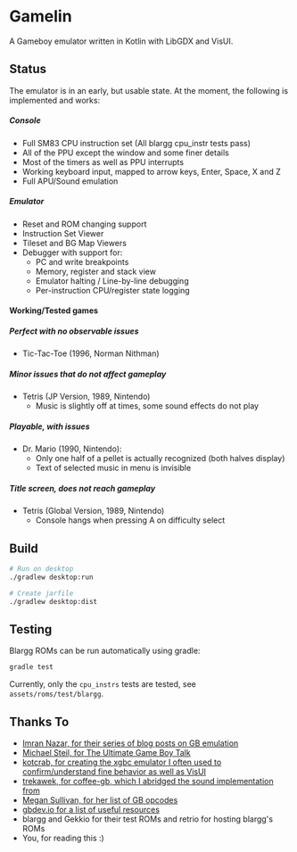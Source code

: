 # Gamelin
A Gameboy emulator written in Kotlin with LibGDX and VisUI.

## Status
The emulator is in an early, but usable state. At the moment, the following is implemented and works:

##### Console
- Full SM83 CPU instruction set (All blargg cpu_instr tests pass)
- All of the PPU except the window and some finer details
- Most of the timers as well as PPU interrupts
- Working keyboard input, mapped to arrow keys, Enter, Space, X and Z
- Full APU/Sound emulation

##### Emulator
- Reset and ROM changing support
- Instruction Set Viewer
- Tileset and BG Map Viewers
- Debugger with support for:
    - PC and write breakpoints
    - Memory, register and stack view
    - Emulator halting / Line-by-line debugging
    - Per-instruction CPU/register state logging

#### Working/Tested games
##### Perfect with no observable issues
- Tic-Tac-Toe (1996, Norman Nithman)

##### Minor issues that do not affect gameplay
- Tetris (JP Version, 1989, Nintendo)
    - Music is slightly off at times, some sound effects do not play

##### Playable, with issues
- Dr. Mario (1990, Nintendo): 
    - Only one half of a pellet is actually recognized (both halves display)
    - Text of selected music in menu is invisible

##### Title screen, does not reach gameplay
- Tetris (Global Version, 1989, Nintendo)
    - Console hangs when pressing A on difficulty select

## Build

``` bash
# Run on desktop
./gradlew desktop:run

# Create jarfile
./gradlew desktop:dist
```

## Testing
Blargg ROMs can be run automatically using gradle:
```bash
gradle test
```
Currently, only the `cpu_instrs` tests are tested, see `assets/roms/test/blargg`.

## Thanks To
- [Imran Nazar, for their series of blog posts on GB emulation](http://imrannazar.com/GameBoy-Emulation-in-JavaScript:-The-CPU)
- [Michael Steil, for The Ultimate Game Boy Talk](https://media.ccc.de/v/33c3-8029-the_ultimate_game_boy_talk)
- [kotcrab, for creating the xgbc emulator I often used to confirm/understand fine behavior as well as VisUI](https://github.com/kotcrab/xgbc)
- [trekawek, for coffee-gb, which I abridged the sound implementation from](https://github.com/trekawek/coffee-gb)
- [Megan Sullivan, for her list of GB opcodes](https://meganesulli.com/blog/game-boy-opcodes)
- [gbdev.io for a list of useful resources](https://gbdev.io)
- blargg and Gekkio for their test ROMs and retrio for hosting blargg's ROMs
- You, for reading this :)
